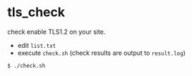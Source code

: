 # tls_check

check enable TLS1.2 on your site.

- edit `list.txt`
- execute `check.sh` (check results are output to `result.log`)
```bash
$ ./check.sh
```
